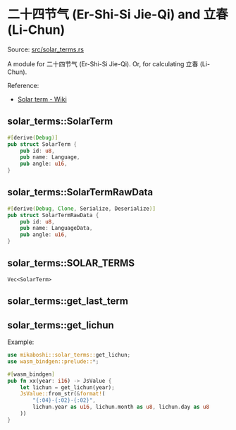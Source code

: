 # 二十四节气 (Er-Shi-Si Jie-Qi) and 立春 (Li-Chun)

Source: [src/solar_terms.rs](../src/solar_terms.rs)

A module for 二十四节气 (Er-Shi-Si Jie-Qi).
Or, for calculating 立春 (Li-Chun).

Reference:
- [Solar term - Wiki](https://en.wikipedia.org/wiki/Solar_term)


## solar_terms::SolarTerm

```rust
#[derive(Debug)]
pub struct SolarTerm {
    pub id: u8,
    pub name: Language,
    pub angle: u16,
}
```

## solar_terms::SolarTermRawData

```rust
#[derive(Debug, Clone, Serialize, Deserialize)]
pub struct SolarTermRawData {
    pub id: u8,
    pub name: LanguageData,
    pub angle: u16,
}
```

## solar_terms::SOLAR_TERMS

`Vec<SolarTerm>`

## solar_terms::get_last_term

## solar_terms::get_lichun

Example:

```rust
use mikaboshi::solar_terms::get_lichun;
use wasm_bindgen::prelude::*;

#[wasm_bindgen]
pub fn xx(year: i16) -> JsValue {
    let lichun = get_lichun(year);
    JsValue::from_str(&format!(
        "{:04}-{:02}-{:02}",
        lichun.year as u16, lichun.month as u8, lichun.day as u8
    ))
}
```
